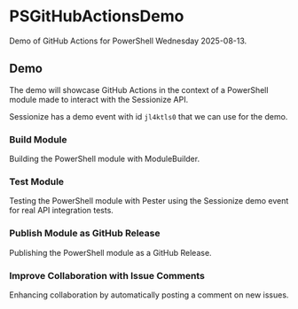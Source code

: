 # PSGitHubActionsDemo

Demo of GitHub Actions for PowerShell Wednesday 2025-08-13.

## Demo

The demo will showcase GitHub Actions in the context of a PowerShell module made to interact with the Sessionize API.

Sessionize has a demo event with id `jl4ktls0` that we can use for the demo.

### Build Module

Building the PowerShell module with ModuleBuilder.

### Test Module

Testing the PowerShell module with Pester using the Sessionize demo event for real API integration tests.

### Publish Module as GitHub Release

Publishing the PowerShell module as a GitHub Release.

### Improve Collaboration with Issue Comments

Enhancing collaboration by automatically posting a comment on new issues.
